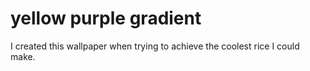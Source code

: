 
# yellow purple gradient

I created this wallpaper when trying to achieve the coolest rice I could make.